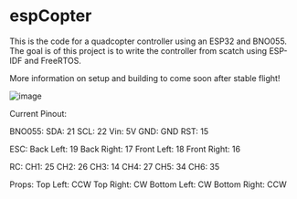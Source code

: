 # espCopter
This is the code for a quadcopter controller using an ESP32 and BNO055. 
The goal is of this project is to write the controller from scatch using ESP-IDF and FreeRTOS. 

More information on setup and building to come soon after stable flight!

![image](https://github.com/user-attachments/assets/daeecef1-2f2f-4daf-8d2e-31bb697c1ca9)

Current Pinout: 

BNO055: 
SDA: 21
SCL: 22
Vin: 5V
GND: GND
RST: 15

ESC: 
Back Left: 19
Back Right: 17
Front Left: 18
Front Right: 16

RC: 
CH1: 25
CH2: 26
CH3: 14
CH4: 27
CH5: 34
CH6: 35

Props: 
Top Left: CCW
Top Right: CW
Bottom Left: CW
Bottom Right: CCW